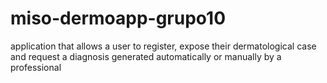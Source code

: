 # miso-dermoapp-grupo10
application that allows a user to register, expose their dermatological case and request a diagnosis generated automatically or manually by a professional
